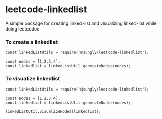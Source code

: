 # leetcode-linkedlist

A simple package for creating linked-list and visualizing linked-list while doing leetcodoe

### To create a linkedlist

```
const linkedListUtils = require('@sungly/leetcode-linkedlist');

const nodes = [1,2,3,4];
const linkedlist = linkedListUtil.generateNodes(nodes);
```

### To visualize linkedlist

```
const linkedListUtils = require('@sungly/leetcode-linkedlist');

const nodes = [1,2,3,4];
const linkedlist = linkedListUtil.generateNodes(nodes);

linkedListUtil.visualizeNodes(linkedlist);
```
